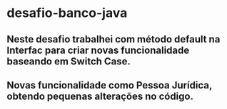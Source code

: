 # desafio-banco-java
## Neste desafio trabalhei com  método default na Interfac para criar novas funcionalidade baseando em Switch Case.
## Novas funcionalidade  como Pessoa Jurídica, obtendo pequenas alterações no código.

